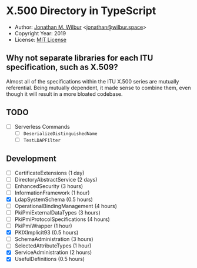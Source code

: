# X.500 Directory in TypeScript

* Author: [Jonathan M. Wilbur](https://github.com/JonathanWilbur) <[jonathan@wilbur.space](mailto:jonathan@wilbur.space)>
* Copyright Year: 2019
* License: [MIT License](https://mit-license.org/)

## Why not separate libraries for each ITU specification, such as X.509?

Almost all of the specifications within the ITU X.500 series are mutually
referential. Being mutually dependent, it made sense to combine them, even
though it will result in a more bloated codebase.

## TODO

- [ ] Serverless Commands
  - [ ] `DeserializeDistinguishedName`
  - [ ] `TestLDAPFilter`

## Development

- [ ] CertificateExtensions (1 day)
- [ ] DirectoryAbstractService (2 days)
- [ ] EnhancedSecurity (3 hours)
- [ ] InformationFramework (1 hour)
- [x] LdapSystemSchema (0.5 hours)
- [ ] OperationalBindingManagement (4 hours)
- [ ] PkiPmiExternalDataTypes (3 hours)
- [ ] PkiPmiProtocolSpecifications (4 hours)
- [ ] PkiPmiWrapper (1 hour)
- [x] PKIXImplicit93 (0.5 hours)
- [ ] SchemaAdministration (3 hours)
- [ ] SelectedAttributeTypes (1 hour)
- [x] ServiceAdministration (2 hours)
- [x] UsefulDefinitions (0.5 hours)
